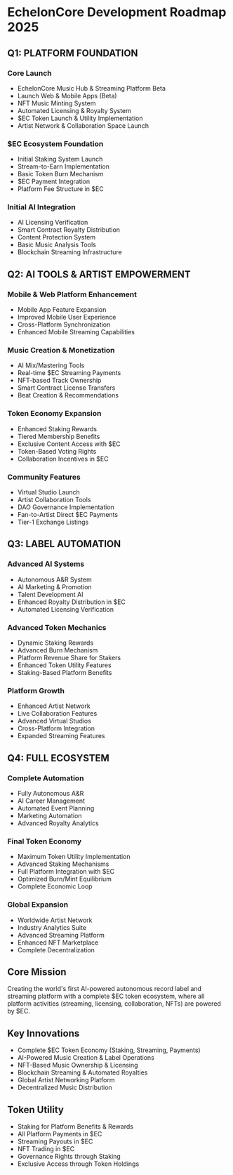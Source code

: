 # EchelonCore Development Roadmap 2025

## Q1: PLATFORM FOUNDATION
### Core Launch
- EchelonCore Music Hub & Streaming Platform Beta
- Launch Web & Mobile Apps (Beta)
- NFT Music Minting System
- Automated Licensing & Royalty System
- $EC Token Launch & Utility Implementation
- Artist Network & Collaboration Space Launch

### $EC Ecosystem Foundation
- Initial Staking System Launch
- Stream-to-Earn Implementation
- Basic Token Burn Mechanism
- $EC Payment Integration
- Platform Fee Structure in $EC

### Initial AI Integration
- AI Licensing Verification
- Smart Contract Royalty Distribution
- Content Protection System
- Basic Music Analysis Tools
- Blockchain Streaming Infrastructure

## Q2: AI TOOLS & ARTIST EMPOWERMENT
### Mobile & Web Platform Enhancement
- Mobile App Feature Expansion
- Improved Mobile User Experience
- Cross-Platform Synchronization
- Enhanced Mobile Streaming Capabilities

### Music Creation & Monetization
- AI Mix/Mastering Tools
- Real-time $EC Streaming Payments
- NFT-based Track Ownership
- Smart Contract License Transfers
- Beat Creation & Recommendations

### Token Economy Expansion
- Enhanced Staking Rewards
- Tiered Membership Benefits
- Exclusive Content Access with $EC
- Token-Based Voting Rights
- Collaboration Incentives in $EC

### Community Features
- Virtual Studio Launch
- Artist Collaboration Tools
- DAO Governance Implementation
- Fan-to-Artist Direct $EC Payments
- Tier-1 Exchange Listings

## Q3: LABEL AUTOMATION
### Advanced AI Systems
- Autonomous A&R System
- AI Marketing & Promotion
- Talent Development AI
- Enhanced Royalty Distribution in $EC
- Automated Licensing Verification

### Advanced Token Mechanics
- Dynamic Staking Rewards
- Advanced Burn Mechanism
- Platform Revenue Share for Stakers
- Enhanced Token Utility Features
- Staking-Based Platform Benefits

### Platform Growth
- Enhanced Artist Network
- Live Collaboration Features
- Advanced Virtual Studios
- Cross-Platform Integration
- Expanded Streaming Features

## Q4: FULL ECOSYSTEM
### Complete Automation
- Fully Autonomous A&R
- AI Career Management
- Automated Event Planning
- Marketing Automation
- Advanced Royalty Analytics

### Final Token Economy
- Maximum Token Utility Implementation
- Advanced Staking Mechanisms
- Full Platform Integration with $EC
- Optimized Burn/Mint Equilibrium
- Complete Economic Loop

### Global Expansion
- Worldwide Artist Network
- Industry Analytics Suite
- Advanced Streaming Platform
- Enhanced NFT Marketplace
- Complete Decentralization

## Core Mission
Creating the world's first AI-powered autonomous record label and streaming platform with a complete $EC token ecosystem, where all platform activities (streaming, licensing, collaboration, NFTs) are powered by $EC.

## Key Innovations
- Complete $EC Token Economy (Staking, Streaming, Payments)
- AI-Powered Music Creation & Label Operations
- NFT-Based Music Ownership & Licensing
- Blockchain Streaming & Automated Royalties
- Global Artist Networking Platform
- Decentralized Music Distribution

## Token Utility
- Staking for Platform Benefits & Rewards
- All Platform Payments in $EC
- Streaming Payouts in $EC
- NFT Trading in $EC
- Governance Rights through Staking
- Exclusive Access through Token Holdings
